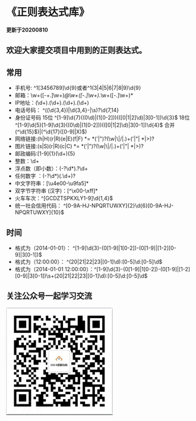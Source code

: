 
<h1>《正则表达式库》</h1>

**更新于20200810**

## 欢迎大家提交项目中用到的正则表达式。

## 常用
* 手机号: ^1[3456789]\d{9}或者^1(3|4|5|6|7|8|9)\d{9}
* 邮箱：\w+([-+.]\w+)*@\w+([-.]\w+)*\.\w+([-.]\w+)*
* IP地址：(\d+)\.(\d+)\.(\d+)\.(\d+)
* 电话号码： ^(\(\d{3,4}\)|\d{3,4}-|\s)?\d{7,14}
* 身份证号码 15位 ^[1-9]\d{7}((0\d)|(1[0-2]))(([0|1|2]\d)|3[0-1])\d{3}$  18位 ^[1-9]\d{5}[1-9]\d{3}((0\d)|(1[0-2]))(([0|1|2]\d)|3[0-1])\d{4}$ 合并 (^\d{15}$)|(^\d{17}([0-9]|X)$)
* 网络链接:(h|H)(r|R)(e|E)(f|F) *= *('|")?(\w|\\|\/|\.)+('|"| *|>)?
* 图片链接:(s|S)(r|R)(c|C) *= *('|")?(\w|\\|\/|\.)+('|"| *|>)?
* 邮政编码:[1-9]{1}(\d+){5}
* 整数：\d+
* 浮点数（即小数）：(-?\d*)\.?\d+
* 任何数字 ：(-?\d*)(\.\d+)?
* 中文字符串：[\u4e00-\u9fa5]*
* 双字节字符串 (汉字)：[^\x00-\xff]*
* 火车车次：^[GCDZTSPKXLY1-9]\d{1,4}$
* 统一社会信用代码： ^[0-9A-HJ-NPQRTUWXY]{2}\d{6}[0-9A-HJ-NPQRTUWXY]{10}$

## 时间
* 格式为（2014-01-01）： ^[1-9]\d{3}-(0[1-9]|1[0-2])-(0[1-9]|[1-2][0-9]|3[0-1])$ 
* 格式为（12:00:00）： ^(20|21|22|23|[0-1]\d):[0-5]\d:[0-5]\d$ 
* 格式为（2014-01-01 12:00:00）：^[1-9]\d{3}-(0[1-9]|1[0-2])-(0[1-9]|[1-2][0-9]|3[0-1])\s+(20|21|22|23|[0-1]\d):[0-5]\d:[0-5]\d$

## 关注公众号一起学习交流
![license](https://github.com/z503951608/RegEx/blob/master/image.png?raw=true)
